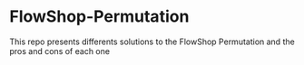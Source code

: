 # FlowShop-Permutation
This repo presents differents solutions to the FlowShop Permutation and the pros and cons of each one
